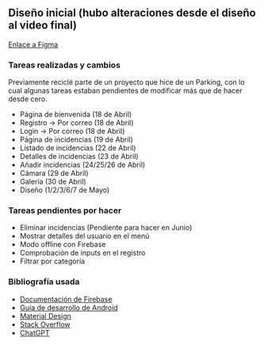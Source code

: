 ## Diseño inicial (hubo alteraciones desde el diseño al video final)

[Enlace a Figma](https://www.figma.com/file/RbhNW7L3FnECijbmcXBhSU/Untitled?type=design&node-id=0-1&mode=design&t=hFcrKQQai9hJStWj-0)

### Tareas realizadas y cambios

Previamente reciclé parte de un proyecto que hice de un Parking, con lo cual algunas tareas estaban pendientes de modificar más que de hacer desde cero.

- Página de bienvenida (18 de Abril)
- Registro → Por correo (18 de Abril)
- Login → Por correo (18 de Abril)
- Página de incidencias (19 de Abril)
- Listado de incidencias (22 de Abril)
- Detalles de incidencias (23 de Abril)
- Añadir incidencias (24/25/26 de Abril)
- Cámara (29 de Abril)
- Galería (30 de Abril)
- Diseño (1/2/3/6/7 de Mayo)

### Tareas pendientes por hacer

- Eliminar incidencias (Pendiente para hacer en Junio)
- Mostrar detalles del usuario en el menú
- Modo offline con Firebase
- Comprobación de inputs en el registro
- Filtrar por categoría

### Bibliografía usada

- [Documentación de Firebase](https://firebase.google.com/docs?hl=es-419)
- [Guía de desarrollo de Android](https://developer.android.com/guide?hl=es-419)
- [Material Design](https://m3.material.io/)
- [Stack Overflow](https://stackoverflow.co/teams/)
- [ChatGPT](https://chatgpt.com/)

